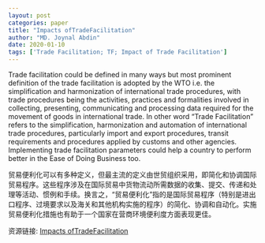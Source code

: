 ```yaml
---
layout: post
categories: paper
title: "Impacts ofTradeFacilitation"
author: "MD. Joynal Abdin"
date: 2020-01-10
tags: ['Trade Facilitation; TF; Impact of Trade Facilitation']
---
```


Trade facilitation could be defined in many ways but most prominent definition of the trade facilitation is adopted by the WTO i.e. the simplification and harmonization of international trade procedures, with trade procedures being the activities, practices and formalities involved in collecting, presenting, communicating and processing data required for the movement of goods in international trade. In other word “Trade Facilitation” refers to the simplification, harmonization and automation of international trade procedures, particularly import and export procedures, transit requirements and procedures applied by customs and other agencies. Implementing trade facilitation parameters could help a country to perform better in the Ease of Doing Business too.

贸易便利化可以有多种定义，但最主流的定义由世贸组织采用，即简化和协调国际贸易程序。这些程序涉及在国际贸易中货物流动所需数据的收集、提交、传递和处理等活动、惯例和手续。换言之，“贸易便利化”指的是国际贸易程序（特别是进出口程序、过境要求以及海关和其他机构实施的程序）的简化、协调和自动化。实施贸易便利化措施也有助于一个国家在营商环境便利度方面表现更佳。

资源链接: [Impacts ofTradeFacilitation](https://papers.ssrn.com/sol3/papers.cfm?abstract_id=3506674)
